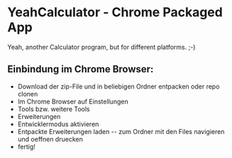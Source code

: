 YeahCalculator - Chrome Packaged App
====================================

Yeah, another Calculator program, but for different platforms. ;-)

Einbindung im Chrome Browser:
-----------------------------

- Download der zip-File und in beliebigen Ordner entpacken oder repo clonen 
- Im Chrome Browser auf Einstellungen 
- Tools bzw. weitere Tools
- Erweiterungen
- Entwicklermodus aktivieren
- Entpackte Erweiterungen laden
-- zum Ordner mit den Files navigieren und oeffnen druecken
- fertig!
